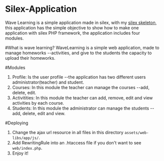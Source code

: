 # Silex-Application
Wave Learning is a simple application made in silex, with my [silex skeleton](https://github.com/captaincode0/silex-skeleton), this application has the simple objective to show how to make one application with silex PHP framework, the application includes four modules.

#What is wave learning?
WaveLearning is a simple web application, made to manage homeworks --activities, and
give to the students the capacity to upload their homeworks.

#Modules
1. Profile: Is the user profile --the application has two different users administrator(teacher) and student.
2. Courses: In this module the teacher can manage the courses --add, delete, edit.
3. Activitities: In this module the teacher can add, remove, edit and view activities by each course.
4. Students: In this module the administrator can manage the students --add, delete, edit and view.

#Deploying
1. Change the ajax url resource in all files in this directory `assets/web-libs/app/js/`.
2. Add RewritingRule into an .htaccess file if you don't want to see `web/index.php`.
3. Enjoy it!

